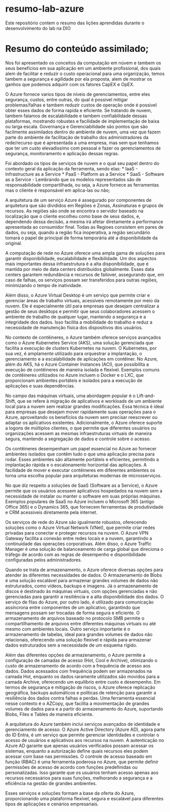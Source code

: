 # resumo-lab-azure
Este repositório contem o resumo das lições aprendidas durante o desenvolvimento do lab na DIO

# Resumo do conteúdo assimilado;

Nos foi apresentado os conceitos da computação em núvem e tambem os seus benefícios em sua aplicação em um ambiente profissional, dos quais alem de facilitar e reduzir o custo operacional para uma organização, temos tambem a segurança e agilidade por ela proposta, alem de mostrar os ganhos que podemos adquirir com os fatores CapEX e OpEX.

O Azure fornece varios tipos de níveis de gerenciamentos, entre eles segurança, custos, entre outras, do qual é possivel mitigar problemas/falhas e tambem reduzir custos de operação onde é possivel obter esses dados de forma rapida e eficiente. Se tratando de nuvem, tambem falamos de escalabilidade e tambem confiabilidade dessas plataformas, mostrando robustes e facilidade de implementação de baixa ou larga escala. Governança e Gerenciabilidade são pontos que são facilmente assimilados dentro do ambiente de nuvem, uma vez que fazem parte do ambiente de facilitação de trabalho dos administradores da rede/recurso que é apresentada a uma empresa, mas sem que tenhamos que ter um custo elevadissimo com pessoal e fazer os gerenciamentos de segurança, monitoramento e aplicação dessas regras.

Foi abordado os tipos de serviços de nuvem e o qual seu papel dentro do contexto geral da aplicação da ferramenta, sendo elas:
    * IaaS - Infrastructure as a Service
    * PaaS - Platform as a Service
    * SaaS - Software as a Service
    - Lembrando que os modelos representados são de responsabilidade compartilhada, ou seja, a Azure fornece as ferramentas mas o cliente é responsável em aplica-las ou não;

A arquitetura de um serviço Azure é assegurado por componentes de arquitetura que são divididos em Regiões e Zonas, Assinaturas e grupos de recursos.
As regiões são onde se encontra o servidor baseado na localização que o cliente escolheu como base de seus dados, e, dependendo dessa decisão, a mesma irá afetar diretamente a performance apresentada ao consumidor final. Todas as Regioes consistem em pares de dados, ou seja, quando a região fica inoperativa, a região secundário tomará o papel de principal de forma temporária até a disponibilidade da original. 

A computação de rede no Azure oferece uma ampla gama de soluções para garantir disponibilidade, escalabilidade e flexibilidade. Um dos aspectos mais importantes dessa infraestrutura é a alta disponibilidade, que é mantida por meio de data centers distribuídos globalmente. Esses data centers garantem redundância e recursos de failover, assegurando que, em caso de falhas, os serviços possam ser transferidos para outras regiões, minimizando o tempo de inatividade.

Além disso, o Azure Virtual Desktop é um serviço que permite criar e gerenciar áreas de trabalho virtuais, acessíveis remotamente por meio da nuvem. Ele é especialmente útil para empresas que desejam centralizar a gestão de seus desktops e permitir que seus colaboradores acessem o ambiente de trabalho de qualquer lugar, mantendo a segurança e a integridade dos dados. Isso facilita a mobilidade do trabalho e reduz a necessidade de manutenção física dos dispositivos dos usuários.

No contexto de contêineres, o Azure também oferece serviços avançados como o Azure Kubernetes Service (AKS), uma solução gerenciada que facilita a execução de clusters Kubernetes na nuvem. O Kubernetes, por sua vez, é amplamente utilizado para orquestrar a implantação, o gerenciamento e a escalabilidade de aplicações em contêiner. No Azure, além do AKS, há o Azure Container Instances (ACI), que possibilita a execução de contêineres de maneira isolada e flexível. Exemplos comuns de contêineres utilizados no Azure incluem o Docker e o LXC, que proporcionam ambientes portáteis e isolados para a execução de aplicações e suas dependências.

No campo das máquinas virtuais, uma abordagem popular é o Lift-and-Shift, que se refere à migração de aplicativos e workloads de um ambiente local para a nuvem sem realizar grandes modificações. Essa técnica é ideal para empresas que desejam mover rapidamente suas operações para o Azure, aproveitando os benefícios da nuvem sem precisar reescrever ou adaptar os aplicativos existentes. Adicionalmente, o Azure oferece suporte a logons de múltiplos clientes, o que permite que diferentes usuários ou organizações acessem as mesmas infraestruturas virtuais de maneira segura, mantendo a segregação de dados e controle sobre o acesso.

Os contêineres desempenham um papel essencial no Azure ao fornecer ambientes isolados que contêm tudo o que uma aplicação precisa para rodar. Esses ambientes são altamente portáteis e eficientes, permitindo a implantação rápida e o escalonamento horizontal das aplicações. A facilidade de mover e executar contêineres em diferentes ambientes os torna uma escolha popular para arquiteturas modernas de microsserviços.

No que diz respeito a soluções de SaaS (Software as a Service), o Azure permite que os usuários acessem aplicativos hospedados na nuvem sem a necessidade de instalar ou manter o software em suas próprias máquinas. Exemplos populares de SaaS no Azure incluem o Microsoft 365 (antigo Office 365) e o Dynamics 365, que fornecem ferramentas de produtividade e CRM acessíveis diretamente pela internet.

Os serviços de rede do Azure são igualmente robustos, oferecendo soluções como o Azure Virtual Network (VNet), que permite criar redes privadas para conectar e proteger recursos na nuvem. O Azure VPN Gateway facilita a conexão entre redes locais e a nuvem, garantindo a continuidade das operações corporativas. Além disso, o Azure Traffic Manager é uma solução de balanceamento de carga global que direciona o tráfego de acordo com as regras de desempenho e disponibilidade configuradas pelos administradores.

Quando se trata de armazenamento, o Azure oferece diversas opções para atender às diferentes necessidades de dados. O Armazenamento de Blobs é uma solução escalável para armazenar grandes volumes de dados não estruturados, como vídeos, backups e imagens. Já o armazenamento de discos é destinado às máquinas virtuais, com opções gerenciadas e não gerenciadas para garantir a resiliência e a alta disponibilidade dos dados. O serviço de filas do Azure, por outro lado, é utilizado para comunicação assíncrona entre componentes de um aplicativo, garantindo que mensagens possam ser trocadas de forma segura e eficiente. O armazenamento de arquivos baseado no protocolo SMB permite o compartilhamento de arquivos entre diferentes máquinas virtuais ou até mesmo com ambientes locais. Outro serviço importante é o armazenamento de tabelas, ideal para grandes volumes de dados não relacionais, oferecendo uma solução flexível e rápida para armazenar dados estruturados sem a necessidade de um esquema rígido.

Além das diferentes opções de armazenamento, o Azure permite a configuração de camadas de acesso (Hot, Cool e Archive), otimizando o custo de armazenamento de acordo com a frequência de acesso aos dados. Dados acessados com frequência podem ser armazenados na camada Hot, enquanto os dados raramente utilizados são movidos para a camada Archive, oferecendo um equilíbrio entre custo e desempenho. Em termos de segurança e mitigação de riscos, o Azure oferece replicação geográfica, backups automáticos e políticas de retenção para garantir a resiliência dos dados contra falhas e perdas. Uma ferramenta essencial nesse contexto é o AZCopy, que facilita a movimentação de grandes volumes de dados para e a partir do armazenamento do Azure, suportando Blobs, Files e Tables de maneira eficiente.

A arquitetura do Azure também inclui serviços avançados de identidade e gerenciamento de acesso. O Azure Active Directory (Azure AD), agora parte do ID Entra, é um serviço que permite gerenciar identidades e controlar o acesso de usuários e aplicativos aos recursos na nuvem. A autenticação no Azure AD garante que apenas usuários verificados possam acessar os sistemas, enquanto a autorização define quais recursos eles podem acessar com base nas permissões. O controle de acesso baseado em função (RBAC) é uma ferramenta poderosa no Azure, que permite definir permissões de acesso de acordo com funções predefinidas ou personalizadas. Isso garante que os usuários tenham acesso apenas aos recursos necessários para suas funções, melhorando a segurança e a eficiência na gestão de grandes ambientes.

Esses serviços e soluções formam a base da oferta do Azure, proporcionando uma plataforma flexível, segura e escalável para diferentes tipos de aplicações e cenários empresariais.

    